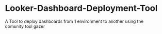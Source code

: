 # Looker-Dashboard-Deployment-Tool
A Tool to deploy dashboards from 1 environment to another using the comunity tool gazer
